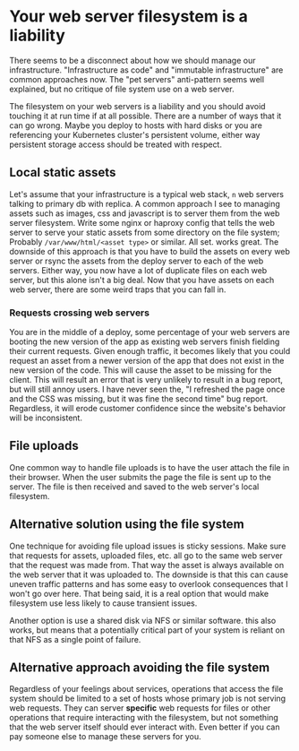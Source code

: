 # Your web server filesystem is a liability

There seems to be a disconnect about how we should manage our
infrastructure. "Infrastructure as code" and "immutable
infrastructure" are common approaches now. The "pet servers"
anti-pattern seems well explained, but no critique of file system use
on a web server.

The filesystem on your web servers is a liability and you should avoid
touching it at run time if at all possible. There are a number of ways
that it can go wrong. Maybe you deploy to hosts with hard disks or you
are referencing your Kubernetes cluster's persistent volume, either
way persistent storage access should be treated with respect.

## Local static assets

Let's assume that your infrastructure is a typical web stack, `n` web
servers talking to primary db with replica. A common approach I see to
managing assets such as images, css and javascript is to server them
from the web server filesystem. Write some nginx or haproxy config
that tells the web server to serve your static assets from some
directory on the file system; Probably `/var/www/html/<asset type>` or
similar. All set. works great. The downside of this approach is that
you have to build the assets on every web server or rsync the assets
from the deploy server to each of the web servers. Either way, you now
have a lot of duplicate files on each web server, but this alone isn't
a big deal. Now that you have assets on each web server, there are
some weird traps that you can fall in.

### Requests crossing web servers

You are in the middle of a deploy, some percentage of your web servers
are booting the new version of the app as existing web servers finish
fielding their current requests. Given enough traffic, it becomes
likely that you could request an asset from a newer version of the app
that does not exist in the new version of the code. This will cause
the asset to be missing for the client. This will result an error that
is very unlikely to result in a bug report, but will still annoy
users. I have never seen the, "I refreshed the page once and the CSS
was missing, but it was fine the second time" bug report. Regardless,
it will erode customer confidence since the website's behavior will be
inconsistent.

## File uploads

One common way to handle file uploads is to have the user attach the
file in their browser. When the user submits the page the file is sent
up to the server. The file is then received and saved to the web
server's local filesystem.

## Alternative solution using the file system

One technique for avoiding file upload issues is sticky sessions. Make
sure that requests for assets, uploaded files, etc. all go to the same
web server that the request was made from. That way the asset is
always available on the web server that it was uploaded to. The
downside is that this can cause uneven traffic patterns and has some
easy to overlook consequences that I won't go over here. That being
said, it is a real option that would make filesystem use less likely
to cause transient issues.

Another option is use a shared disk via NFS or similar software. this
also works, but means that a potentially critical part of your system
is reliant on that NFS as a single point of failure.

## Alternative approach avoiding the file system

Regardless of your feelings about services, operations that access the
file system should be limited to a set of hosts whose primary job is
not serving web requests. They can server **specific** web requests
for files or other operations that require interacting with the
filesystem, but not something that the web server itself should ever
interact with. Even better if you can pay someone else to manage these
servers for you.